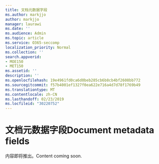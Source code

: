 ```yaml
---
title: 文档元数据字段
ms.author: markjjo
author: markjjo
manager: laurawi
ms.date: ''
ms.audience: Admin
ms.topic: article
ms.service: O365-seccomp
localization_priority: Normal
ms.collection: ''
search.appverid:
- MOE150
- MET150
ms.assetid: ''
description: ''
ms.openlocfilehash: 19e4961fd0ca6d0beb285cb6b8cb4bf2608bb772
ms.sourcegitcommit: f57b4001ef1327f0ea622e716a4d7d78f1769b49
ms.translationtype: MT
ms.contentlocale: zh-CN
ms.lasthandoff: 02/23/2019
ms.locfileid: "30220752"
---
```

# <a name="document-metadata-fields"></a><span data-ttu-id="6c990-102">文档元数据字段</span><span class="sxs-lookup"><span data-stu-id="6c990-102">Document metadata fields</span></span>

<span data-ttu-id="6c990-103">内容即将推出。</span><span class="sxs-lookup"><span data-stu-id="6c990-103">Content coming soon.</span></span>